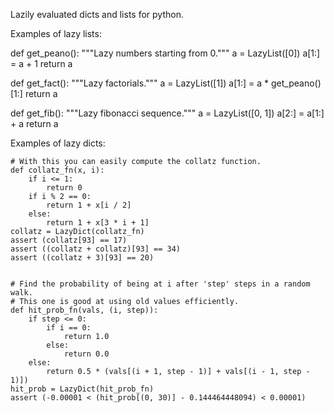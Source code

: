 Lazily evaluated dicts and lists for python.


Examples of lazy lists:

def get_peano():
    """Lazy numbers starting from 0."""
    a = LazyList([0])
    a[1:] = a + 1
    return a


def get_fact():
    """Lazy factorials."""
    a = LazyList([1])
    a[1:] = a * get_peano()[1:]
    return a


def get_fib():
    """Lazy fibonacci sequence."""
    a = LazyList([0, 1])
    a[2:] = a[1:] + a
    return a



Examples of lazy dicts:


    # With this you can easily compute the collatz function.
    def collatz_fn(x, i):
        if i <= 1:
            return 0
        if i % 2 == 0:
            return 1 + x[i / 2]
        else:
            return 1 + x[3 * i + 1]
    collatz = LazyDict(collatz_fn)
    assert (collatz[93] == 17)
    assert ((collatz + collatz)[93] == 34)
    assert ((collatz + 3)[93] == 20)


    # Find the probability of being at i after 'step' steps in a random walk.
    # This one is good at using old values efficiently.
    def hit_prob_fn(vals, (i, step)):
        if step <= 0:
            if i == 0:
                return 1.0
            else:
                return 0.0
        else:
            return 0.5 * (vals[(i + 1, step - 1)] + vals[(i - 1, step - 1)])
    hit_prob = LazyDict(hit_prob_fn)
    assert (-0.00001 < (hit_prob[(0, 30)] - 0.144464448094) < 0.00001)
